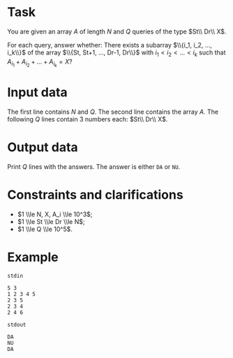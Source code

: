 
# Task

You are given an array $A$ of length $N$ and $Q$ queries of the type $St\\ Dr\\ X$.

For each query, answer whether:
There exists a subarray $\\{i_1, i_2, ..., i_k\\}$ of the array $\\{St, St+1, ..., Dr-1, Dr\\}$ with $i_1 < i_2 < ... < i_k$ such that $A_{i_1} + A_{i_2} + ... + A_{i_k} = X$?

# Input data

The first line contains $N$ and $Q$. The second line contains the array $A$. The following $Q$ lines contain $3$ numbers each: $St\\ Dr\\ X$.

# Output data

Print $Q$ lines with the answers. The answer is either `DA` or `NU`.

# Constraints and clarifications

- $1 \\le N, X, A_i \\le 10^3$;
- $1 \\le St \\le Dr \\le N$;
- $1 \\le Q \\le 10^5$.

# Example

`stdin`
```
5 3
1 2 3 4 5
2 3 5
2 3 4
2 4 6
```

`stdout`
```
DA
NU
DA
```
